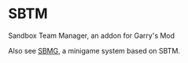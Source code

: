 # SBTM
Sandbox Team Manager, an addon for Garry's Mod

Also see [SBMG](https://github.com/TheOnly8Z/sbmg), a minigame system based on SBTM.
